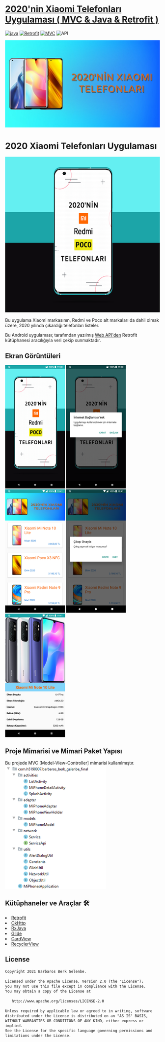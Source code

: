 # [2020'nin Xiaomi Telefonları Uygulaması ( MVC & Java & Retrofit )](https://github.com/BarbarosBerk34/Android-Mi-Phones-App)

[![java](https://img.shields.io/badge/Java-1.8.xxx-brightgreen.svg)](https://kotlinlang.org/) [![Retrofit](https://img.shields.io/badge/Retrofit-2.xx-orange.svg)](https://google.github.io/dagger/) [![MVC](https://img.shields.io/badge/Clean--Code-MVC-brightgreen.svg)](https://github.com/googlesamples/android-architecture) <a><img src="https://img.shields.io/badge/API-21%2B-brightgreen.svg?style=flat" alt="API" /></a>

<p align="center">
<img src="https://github.com/BarbarosBerk34/Android-Mi-Phones-App/blob/master/images/banner.jpg"/>
</p>

# 2020 Xiaomi Telefonları Uygulaması
![appicon](https://github.com/BarbarosBerk34/Android-Mi-Phones-App/blob/master/images/logo.png)

Bu uygulama Xiaomi markasının, Redmi ve Poco alt markaları da dahil olmak üzere, 2020 yılında çıkardığı telefonları listeler.

Bu Android uygulaması; tarafımdan yazılmış <a href="https://raw.githubusercontent.com/BarbarosBerk34/h5190007barbarosberkgelenbe/main/MiPhonesAPI.json"> Web API'den</a> Retrofit kütüphanesi aracılığıyla veri çekip sunmaktadır.

## Ekran Görüntüleri
<p>
  <img height= "400"  src="https://github.com/BarbarosBerk34/Android-Mi-Phones-App/blob/master/screens/Screen_1.png" alt="SS1" />
  <img height= "400"  src="https://github.com/BarbarosBerk34/Android-Mi-Phones-App/blob/master/screens/Screen_2.png" alt="SS2" />
  <img height= "400"  src="https://github.com/BarbarosBerk34/Android-Mi-Phones-App/blob/master/screens/Screen_3.png" alt="SS3" />
  <img height= "400"  src="https://github.com/BarbarosBerk34/Android-Mi-Phones-App/blob/master/screens/Screen_4.png" alt="SS4" />
  <img height= "400"  src="https://github.com/BarbarosBerk34/Android-Mi-Phones-App/blob/master/screens/Screen_5.png" alt="SS5" />
</p>

## Proje Mimarisi ve Mimari Paket Yapısı
Bu projede MVC [Model-View-Controller] mimarisi kullanılmıştır.<br>
![Architecture](https://github.com/BarbarosBerk34/Android-Mi-Phones-App/blob/master/images/MimariPaketYapisi.png)

## Kütüphaneler ve Araçlar 🛠
<li><a href="https://github.com/square/retrofit">Retrofit</a></li>
<li><a href="https://github.com/square/okhttp">OkHttp</a></li>
<li><a href="https://github.com/ReactiveX/RxJava">RxJava</a></li>
<li><a href="https://github.com/bumptech/glide">Glide</a></li>
<li><a href="https://developer.android.com/jetpack/androidx/releases/cardview">CardView</a></li>
<li><a href="https://developer.android.com/jetpack/androidx/releases/recyclerview">RecyclerView</a></li>


License
--------


    Copyright 2021 Barbaros Berk Gelenbe.

    Licensed under the Apache License, Version 2.0 (the "License");
    you may not use this file except in compliance with the License.
    You may obtain a copy of the License at

       http://www.apache.org/licenses/LICENSE-2.0

    Unless required by applicable law or agreed to in writing, software
    distributed under the License is distributed on an "AS IS" BASIS,
    WITHOUT WARRANTIES OR CONDITIONS OF ANY KIND, either express or implied.
    See the License for the specific language governing permissions and
    limitations under the License.
